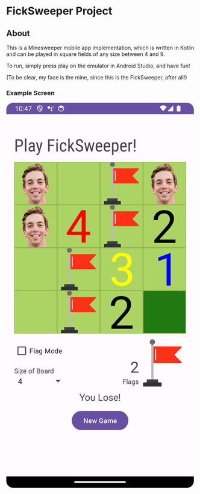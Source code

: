 # FickSweeper Project

## About

This is a Minesweeper mobile app implementation, which is written in Kotlin and can be played in square fields of any size between 4 and 9.

To run, simply press play on the emulator in Android Studio, and have fun!

(To be clear, my face is the mine, since this is the FickSweeper, after all!)

### Example Screen 

![](app/src/main/res/drawable/Screenshot_20231009_224715.png)